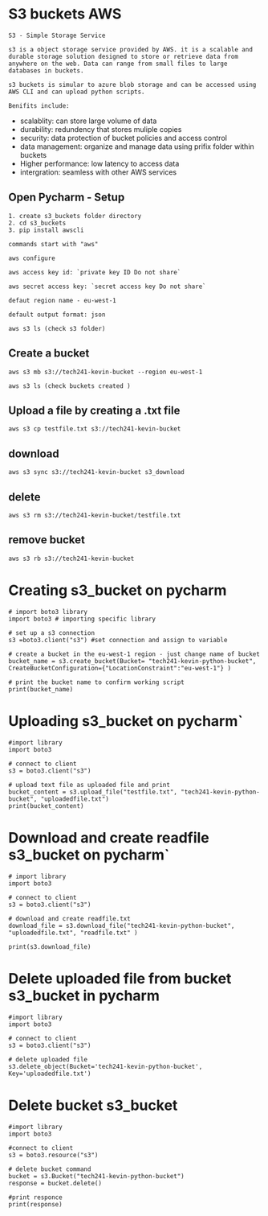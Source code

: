 # S3 buckets AWS 
`S3 - Simple Storage Service`


```
s3 is a object storage service provided by AWS. it is a scalable and durable storage solution designed to store or retrieve data from anywhere on the web. Data can range from small files to large databases in buckets. 

s3 buckets is simular to azure blob storage and can be accessed using AWS CLI and can upload python scripts.
```

`Benifits include:`
- scalablity: can store large volume of data 
- durability: redundency that stores muliple copies 
- security: data protection of bucket policies and access control
- data management: organize and manage data using prifix folder within buckets  
- Higher performance: low latency to access data 
- intergration: seamless with other AWS services 



## Open Pycharm - Setup 
```
1. create s3_buckets folder directory 
2. cd s3_buckets
3. pip install awscli

```

`commands start with "aws"`

```
aws configure
```
``` 
aws access key id: `private key ID Do not share`
```
```
aws secret access key: `secret access key Do not share`
```
```
defaut region name - eu-west-1
```
```
default output format: json
```
```
aws s3 ls (check s3 folder)
```

## Create a bucket 

```
aws s3 mb s3://tech241-kevin-bucket --region eu-west-1
```
```
aws s3 ls (check buckets created )
```
## Upload a file by creating a .txt file
```
aws s3 cp testfile.txt s3://tech241-kevin-bucket
```

## download 
``` 
aws s3 sync s3://tech241-kevin-bucket s3_download
```

## delete
```
aws s3 rm s3://tech241-kevin-bucket/testfile.txt
```
## remove bucket
```
aws s3 rb s3://tech241-kevin-bucket
```




# Creating s3_bucket on pycharm 
```
# import boto3 library
import boto3 # importing specific library

# set up a s3 connection
s3 =boto3.client("s3") #set connection and assign to variable

# create a bucket in the eu-west-1 region - just change name of bucket 
bucket_name = s3.create_bucket(Bucket= "tech241-kevin-python-bucket", CreateBucketConfiguration={"LocationConstraint":"eu-west-1"} )

# print the bucket name to confirm working script
print(bucket_name)

```
# Uploading s3_bucket on pycharm`
```
#import library
import boto3

# connect to client
s3 = boto3.client("s3")

# upload text file as uploaded file and print 
bucket_content = s3.upload_file("testfile.txt", "tech241-kevin-python-bucket", "uploadedfile.txt")
print(bucket_content)

```

# Download and create readfile  s3_bucket on pycharm`

```
# import library
import boto3

# connect to client
s3 = boto3.client("s3")

# download and create readfile.txt
download_file = s3.download_file("tech241-kevin-python-bucket", "uploadedfile.txt", "readfile.txt" )

print(s3.download_file)

```
# Delete uploaded file from bucket s3_bucket in pycharm
```
#import library
import boto3

# connect to client
s3 = boto3.client("s3")

# delete uploaded file
s3.delete_object(Bucket='tech241-kevin-python-bucket', Key='uploadedfile.txt')

```
# Delete bucket s3_bucket
```
#import library
import boto3

#connect to client 
s3 = boto3.resource("s3")

# delete bucket command
bucket = s3.Bucket("tech241-kevin-python-bucket")
response = bucket.delete()

#print responce
print(response)
```